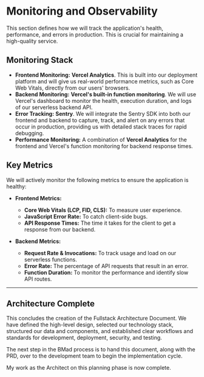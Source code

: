 # Monitoring and Observability

This section defines how we will track the application's health, performance, and errors in production. This is crucial for maintaining a high-quality service.

## Monitoring Stack

* **Frontend Monitoring:** **Vercel Analytics**. This is built into our deployment platform and will give us real-world performance metrics, such as Core Web Vitals, directly from our users' browsers.
* **Backend Monitoring:** **Vercel's built-in function monitoring**. We will use Vercel's dashboard to monitor the health, execution duration, and logs of our serverless backend API.
* **Error Tracking:** **Sentry**. We will integrate the Sentry SDK into both our frontend and backend to capture, track, and alert on any errors that occur in production, providing us with detailed stack traces for rapid debugging.
* **Performance Monitoring:** A combination of **Vercel Analytics** for the frontend and Vercel's function monitoring for backend response times.

## Key Metrics

We will actively monitor the following metrics to ensure the application is healthy:

* **Frontend Metrics:**
    * **Core Web Vitals (LCP, FID, CLS):** To measure user experience.
    * **JavaScript Error Rate:** To catch client-side bugs.
    * **API Response Times:** The time it takes for the client to get a response from our backend.

* **Backend Metrics:**
    * **Request Rate & Invocations:** To track usage and load on our serverless functions.
    * **Error Rate:** The percentage of API requests that result in an error.
    * **Function Duration:** To monitor the performance and identify slow API routes.

***

## Architecture Complete

This concludes the creation of the Fullstack Architecture Document. We have defined the high-level design, selected our technology stack, structured our data and components, and established clear workflows and standards for development, deployment, security, and testing.

The next step in the BMad process is to hand this document, along with the PRD, over to the development team to begin the implementation cycle.

My work as the Architect on this planning phase is now complete.
